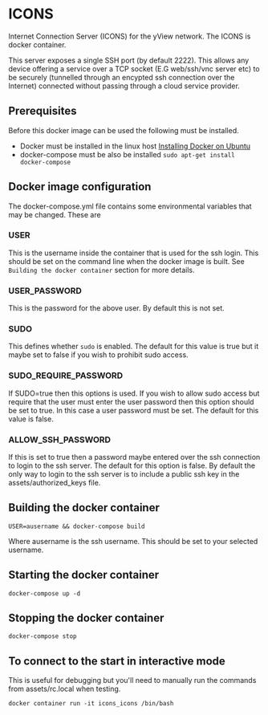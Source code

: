 # ICONS
Internet Connection Server (ICONS) for the yView network. The ICONS is docker container.

This server exposes a single SSH port (by default 2222). This allows any device offering a service over a TCP socket (E.G web/ssh/vnc server etc) to be securely (tunnelled through an encypted ssh connection over the Internet) connected without passing through a cloud service provider.

## Prerequisites
Before this docker image can be used the following must be installed.

 - Docker must be installed in the linux host
 	[Installing Docker on Ubuntu](https://docs.docker.com/engine/install/ubuntu/)
 - docker-compose must be also be installed
    `sudo apt-get install docker-compose`

## Docker image configuration
The docker-compose.yml file contains some environmental variables that may be changed. These are

### USER
This is the username inside the container that is used for the ssh login. This should be set on the command line when the docker image is built. See `Building the docker container` section for more details.

### USER_PASSWORD
This is the password for the above user. By default this is not set.

### SUDO
This defines whether `sudo` is enabled. The default for this value is true but it maybe set to false if you wish to prohibit sudo access.

### SUDO_REQUIRE_PASSWORD
If SUDO=true then this options is used. If you wish to allow sudo access but require that the user must enter the user password then this option should be set to true. In this case a user password must be set. The default for this value is false.

### ALLOW_SSH_PASSWORD
If this is set to true then a password maybe entered over the ssh connection to login to the ssh server. The default for this option is false. By default the only way to login to the ssh server is to include a public ssh key in the assets/authorized_keys file.

## Building the docker container
 `USER=ausername && docker-compose build`

Where ausername is the ssh username. This should be set to your selected username.

## Starting the docker container
 `docker-compose up -d`

## Stopping the docker container

 `docker-compose stop`

## To connect to the start in interactive mode
This is useful for debugging but you'll need to manually run the commands
from assets/rc.local when testing.

```
docker container run -it icons_icons /bin/bash
```